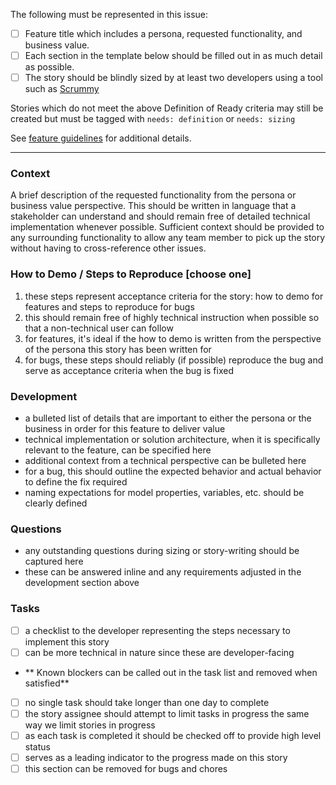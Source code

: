 The following must be represented in this issue:

- [ ] Feature title which includes a persona, requested functionality, and business value.
- [ ] Each section in the template below should be filled out in as much detail as possible.
- [ ] The story should be blindly sized by at least two developers using a tool such as [Scrummy](http://playscrummy.com)

Stories which do not meet the above Definition of Ready criteria may still be created but must be tagged with `needs: definition` or `needs: sizing`

See [feature guidelines](./README.md#features) for additional details.

---

### Context

A brief description of the requested functionality from the persona or business value perspective. This should be written in language that a stakeholder can understand and should remain free of detailed technical implementation whenever possible. Sufficient context should be provided to any surrounding functionality to allow any team member to pick up the story without having to cross-reference other issues.

### How to Demo / Steps to Reproduce [choose one]

1. these steps represent acceptance criteria for the story: how to demo for features and steps to reproduce for bugs
2. this should remain free of highly technical instruction when possible so that a non-technical user can follow
3. for features, it's ideal if the how to demo is written from the perspective of the persona this story has been written for
4. for bugs, these steps should reliably (if possible) reproduce the bug and serve as acceptance criteria when the bug is fixed

### Development

- a bulleted list of details that are important to either the persona or the business in order for this feature to deliver value
- technical implementation or solution architecture, when it is specifically relevant to the feature, can be specified here
- additional context from a technical perspective can be bulleted here
- for a bug, this should outline the expected behavior and actual behavior to define the fix required
- naming expectations for model properties, variables, etc. should be clearly defined

### Questions

- any outstanding questions during sizing or story-writing should be captured here
- these can be answered inline and any requirements adjusted in the development section above

### Tasks

- [ ] a checklist to the developer representing the steps necessary to implement this story
- [ ] can be more technical in nature since these are developer-facing
- ** Known blockers can be called out in the task list and removed when satisfied**
- [ ] no single task should take longer than one day to complete
- [ ] the story assignee should attempt to limit tasks in progress the same way we limit stories in progress
- [ ] as each task is completed it should be checked off to provide high level status
- [ ] serves as a leading indicator to the progress made on this story
- [ ] this section can be removed for bugs and chores
